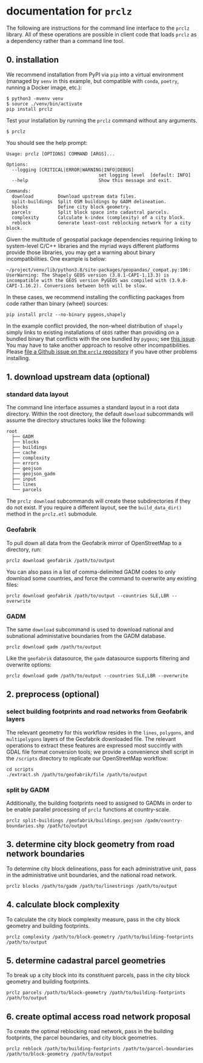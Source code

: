 # documentation for `prclz` 

The following are instructions for the command line interface to the `prclz` library. All of these operations are possible in client code that loads `prclz` as a dependency rather than a command line tool.

## 0. installation

We recommend installation from PyPI via `pip` into a virtual environment (managed by `venv` in this example, but compatible with `conda`, `poetry`, running a Docker image, etc.):
```
$ python3 -mvenv venv
$ source ./venv/bin/activate
pip install prclz 
```

Test your installation by running the `prclz` command without any arguments.
```
$ prclz
```

You should see the help prompt:
```
Usage: prclz [OPTIONS] COMMAND [ARGS]...

Options:
  --logging [CRITICAL|ERROR|WARNING|INFO|DEBUG]
                                  set logging level  [default: INFO]
  --help                          Show this message and exit.

Commands:
  download         Download upstream data files.
  split-buildings  Split OSM buildings by GADM delineation.
  blocks           Define city block geometry.
  parcels          Split block space into cadastral parcels.
  complexity       Calculate k-index (complexity) of a city block.
  reblock          Generate least-cost reblocking network for a city block.
```

Given the multitude of geospatial package dependencies requiring linking to system-level C/C++ libraries and the myriad ways different platforms provide those libraries, you may get a warning about binary incompatibilities. One example is below:

``` 
~/project/venv/lib/python3.8/site-packages/geopandas/_compat.py:106: UserWarning: The Shapely GEOS version (3.8.1-CAPI-1.13.3) is incompatible with the GEOS version PyGEOS was compiled with (3.9.0-CAPI-1.16.2). Conversions between both will be slow.
```

In these cases, we recommend installing the conflicting packages from code rather than binary (wheel) sources:
```
pip install prclz --no-binary pygeos,shapely
```

In the example conflict provided, the non-wheel distribution of `shapely` simply links to existing installations of `GEOS` rather than providing on a bundled binary that conflicts with the one bundled by `pygeos`; see [this issue](https://github.com/Toblerity/Shapely/issues/651). You may have to take another approach to resolve other incompatibilities. Please [file a Github issue on the `prclz` repository](https://github.com/mansueto-institute/prclz/issues/new/choose) if you have other problems installing.

## 1. download upstream data (optional)

### standard data layout
The command line interface assumes a standard layout in a root data directory. Within the root directory, the default `download` subcommands will assume the directory structures looks like the following:
```
root
  ├── GADM
  ├── blocks
  ├── buildings
  ├── cache
  ├── complexity
  ├── errors
  ├── geojson
  ├── geojson_gadm
  ├── input
  ├── lines
  └── parcels 

```

The `prclz download` subcommands will create these subdirectories if they do not exist. If you require a different layout, see the `build_data_dir()` method in the `prclz.etl` submodule.

### Geofabrik
To pull down all data from the Geofabrik mirror of OpenStreetMap to a directory, run:
```
prclz download geofabrik /path/to/output
```

You can also pass in a list of comma-delimited GADM codes to only download some countries, and force the command to overwrite any existing files:
```
prclz download geofabrik /path/to/output --countries SLE,LBR --overwrite
```

### GADM 
The same `download` subcommand is used to download national and subnational administative boundaries from the GADM database.
```
prclz download gadm /path/to/output
```

Like the `geofabrik` datasource, the `gadm` datasource supports filtering and overwrite options:
```
prclz download gadm /path/to/output --countries SLE,LBR --overwrite
```

## 2. preprocess (optional)

### select building footprints and road networks from Geofabrik layers

The relevant geometry for this workflow resides in the `lines`, `polygons`, and `multipolygons` layers of the Geofabrik downloaded file. The relevant operations to extract these features are expressed most succintly with GDAL file format conversion tools; we provide a convenience shell script in the `/scripts` directory to replicate our OpenStreetMap workflow:

```
cd scripts
./extract.sh /path/to/geofabrik/file /path/to/output
```

### split by GADM 

Additionally, the building footprints need to assigned to GADMs in order to be enable parallel processing of `prclz` functions at country-scale. 

```
prclz split-buildings /geofabrik/buildings.geojson /gadm/country-boundaries.shp /path/to/output
```

## 3. determine city block geometry from road network boundaries 
To determine city block delineations, pass for each administrative unit, pass in the administrative unit boundaries, and the national road network.

```
prclz blocks /path/to/gadm /path/to/linestrings /path/to/output
```

## 4. calculate block complexity 
To calculate the city block complexity measure, pass in the city block geometry and building footprints.
```
prclz complexity /path/to/block-geometry /path/to/building-footprints /path/to/output
```

## 5. determine cadastral parcel geometries
To break up a city block into its constituent parcels, pass in the city block geometry and building footprints.
```
prclz parcels /path/to/block-geometry /path/to/building-footprints /path/to/output
```

## 6. create optimal access road network proposal
To create the optimal reblocking road network, pass in the building footprints, the parcel boundaries, and city block geometries.
```
prclz reblock /path/to/building-footprints /path/to/parcel-boundaries /path/to/block-geometry /path/to/output
```
